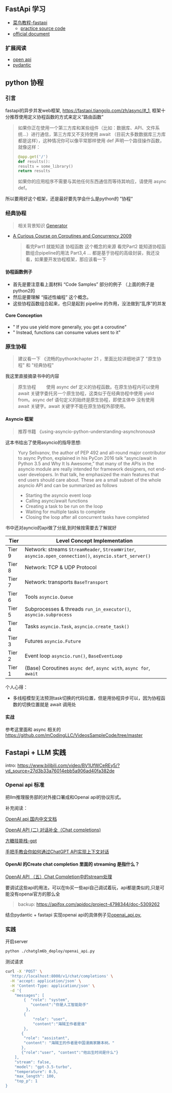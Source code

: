 ## FastApi 学习

- [菜鸟教程-fastapi](https://www.runoob.com/fastapi/fastapi-tutorial.html)
  - [practice source code](./runoob/)
- [official document](https://fastapi.tiangolo.com/zh/tutorial/#_1)

### 扩展阅读

- [open api](https://www.bilibili.com/video/BV16a411A7pt/?spm_id_from=333.337.search-card.all.click&vd_source=27d3b33a76014ebb5a906ad40fa382de)
- [pydantic](https://pydantic.com.cn/#:~:text=Pydantic%20%E6%98%AFPython%20%E4%B8%AD%E4%BD%BF%E7%94%A8,Pydantic%20%E5%AF%B9%E5%85%B6%E8%BF%9B%E8%A1%8C%E9%AA%8C%E8%AF%81%E3%80%82)

## python 协程

### 引言

fastapi的异步并发web框架, https://fastapi.tiangolo.com/zh/async/#_1, 框架十分推荐使用定义协程函数的方式来定义“路由函数”

> 如果你正在使用一个第三方库和某些组件（比如：数据库、API、文件系统...）进行通信，第三方库又不支持使用 await （目前大多数数据库三方库都是这样），这种情况你可以像平常那样使用 def 声明一个路径操作函数，就像这样：
>
> ```python
> @app.get('/')
> def results():
> results = some_library()
> return results
> ```
>
> 如果你的应用程序不需要与其他任何东西通信而等待其响应，请使用 async def。

所以要用好这个框架，还是最好要先学会什么是python的 ”协程“

### 经典协程

> 相关背景知识 [Generator](./generator)

- [A Curious Course on Coroutines and Concurrency 2009](http://www.dabeaz.com/coroutines/)
  > 看完Part1 就能知道 协程函数 这个概念的来源
  > 看完Part2 能知道协程函数组合pipeline的用法
  > Part3,4 ... 都是基于协程的高级封装，我还没看，如果要开发协程框架，那应该看一下

#### 协程函数例子

- 首先是要注意看上面材料 “Code Samples” 部分的例子 （上面的例子是python2的
- 然后是要理解 “描述性编程” 这个概念。
- 这些协程函数组合起来，也只是起到 pipeline 的作用，没法做到“乱序”的并发

#### Core Conception

- " If you use yield more generally, you get a coroutine"
- " Instead, functions can consume values sent to it"

### 原生协程

> 建议看一下 《流畅的python》chapter 21 ，里面比较详细地讲了 "原生协程" 和 "经典协程"

我这里直接摘录书中的内容

> 原生协程
> 　　使用 async def 定义的协程函数。在原生协程内可以使用
> await 关键字委托另一个原生协程，这类似于在经典协程中使用
> yield from。async def 语句定义的始终是原生协程，即使主体中
> 没有使用 await 关键字。await 关键字不能在原生协程外部使用。

#### Asyncio 框架

> 推荐书籍 《using-asyncio-python-understanding-asynchronous》

这本书给出了使用asyncio的指导思想:

> Yury Selivanov, the author of PEP 492 and all-round major contributor to async
> Python, explained in his PyCon 2016 talk “async/await in Python 3.5 and Why It Is
> Awesome,” that many of the APIs in the asyncio module are really intended for
> framework designers, not end-user developers. In that talk, he emphasized the main
> features that end users should care about. These are a small subset of the whole
> asyncio API and can be summarized as follows
>
> - Starting the asyncio event loop
> - Calling async/await functions
> - Creating a task to be run on the loop
> - Waiting for multiple tasks to complete
> - Closing the loop after all concurrent tasks have completed

书中还对ayncio的api做了分层,到时候按需要去了解就好

| Tier   | Level Concept Implementation                                                                           |
| ------ | ------------------------------------------------------------------------------------------------------ |
| Tier 9 | Network: streams `StreamReader`, `StreamWriter`, `asyncio.open_connection()`, `asyncio.start_server()` |
| Tier 8 | Network: TCP & UDP Protocol                                                                            |
| Tier 7 | Network: transports `BaseTransport`                                                                    |
| Tier 6 | Tools `asyncio.Queue`                                                                                  |
| Tier 5 | Subprocesses & threads `run_in_executor()`, `asyncio.subprocess`                                       |
| Tier 4 | Tasks `asyncio.Task`, `asyncio.create_task()`                                                          |
| Tier 3 | Futures `asyncio.Future`                                                                               |
| Tier 2 | Event loop `asyncio.run()`, `BaseEventLoop`                                                            |
| Tier 1 | (Base) Coroutines `async def`, `async with`, `async for`, `await`                                      |

个人心得：

- 多线程模型无法预测task切换的代码位置，但是用协程异步可以，因为协程函数的切换位置就是 await 调用处

#### 实战

参考这里面和 async 相关的 https://github.com/mCodingLLC/VideosSampleCode/tree/master

## Fastapi + LLM 实践

intro: https://www.bilibili.com/video/BV1UfWCeREy5/?vd_source=27d3b33a76014ebb5a906ad40fa382de

### Openai api 标准

把llm推理服务部的对外接口署成和Openai api的协议形式。

补充阅读：

[OpenAI api 国内中文文档](https://openai.xiniushu.com/docs/guides/chat)

[OpenAI API (二) 对话补全（Chat completions)](https://zhuanlan.zhihu.com/p/647532219)

[方糖技能栈-gpt](https://github.com/easychen/openai-gpt-dev-notes-for-cn-developer)

[手把手教会你如何通过ChatGPT API实现上下文对话](https://juejin.cn/post/7217360688263004217)

#### OpenAI 的Create chat completion 里面的 streaming 是指什么？

[OpenAI API （五）Chat Completion中的stream处理](https://zhuanlan.zhihu.com/p/651129737)

要调试这些api的用法，可以在tb买一些api自己调试着玩，api都是类似的,只是可能没有openai官方的那么全

> backup: https://apifox.com/apidoc/project-4798344/doc-5309262

结合pydantic + fastapi 实现openai api的具体例子见[openai_api.py](./chatglm6b_deploy/openai_api.py),

### 实践

开启server

```bash
python ./chatglm6b_deploy/openai_api.py
```

测试请求

```bash
curl -X 'POST' \
  'http://localhost:8000/v1/chat/completions' \
  -H 'accept: application/json' \
  -H 'Content-Type: application/json' \
  -d '{
    "messages": [
        {  "role": "system",
           "content":"你是人工智能助手"
         },
        {
            "role": "user",
            "content":"海贼王作者是谁"
        },
       {
        "role": "assistant",
        "content": "海贼王的作者是中国漫画家藤本树。"
       },
       {"role":"user", "content":"他出生时间是什么"}
    ],
    "stream": false,
    "model": "gpt-3.5-turbo",
    "temperature": 0.5,
    "max_length": 100,
    "top_p": 1
}
```
